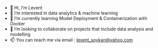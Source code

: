 - 👋 Hi, I’m Levent
- 👀 I’m interested in data analytics & machine learning
- 🌱 I’m currently learning Model Deployment & Containerization with Docker
- 💞️ I’m looking to collaborate on projects that include data analysis and modelling
- 📫 You can reach me via email : levent_soykan@yahoo.com

<!---
LeventSoykan/LeventSoykan is a ✨ special ✨ repository because its `README.md` (this file) appears on your GitHub profile.
You can click the Preview link to take a look at your changes.
--->
